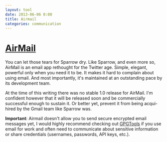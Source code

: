 ```yaml
---
layout: tool
date: 2013-06-06 0:00
title: Airmail
categories: communication
---
```

# [AirMail](http://airmailapp.info/)

You can let those tears for Sparrow dry. Like Sparrow, and even more so, AirMail is an email app rethought for the Twitter age. Simple, elegant, powerful only when you need it to be. It makes it hard to complain about using email. And most importantly, it's maintained at an outstanding pace by its development team.

At the time of this writing there was no stable 1.0 release for AirMail. I'm confident however that it will be released soon and be commercially successful enough to sustain it. Or better yet, prevent it from being acqui-hired by the Gmail team like Sparrow was.

**Important**: Airmail doesn't allow you to send secure encrypted email messages yet, I would highly recommend checking out [GPGTools](/tools/security/gpgtools.html) if you use email for work and often need to communicate about sensitive information or share credentials (usernames, passwords, API keys, etc.).
